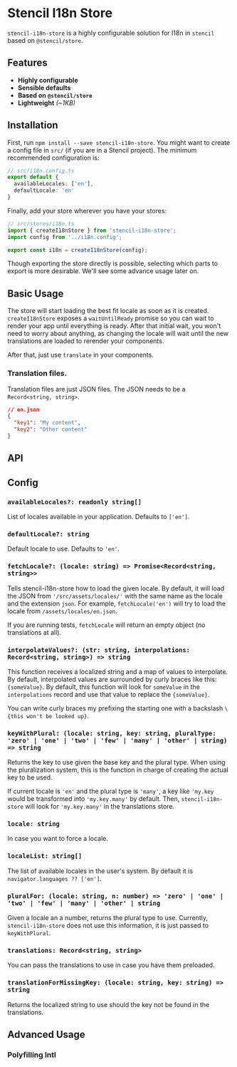 # Stencil I18n Store

`stencil-i18n-store` is a highly configurable solution for I18n in `stencil` based on `@stencil/store`.

## Features

* __Highly configurable__
* __Sensible defaults__
* __Based on `@stencil/store`__
* __Lightweight__ _(~1KB)_

## Installation

First, run `npm install --save stencil-i18n-store`. You might want to create a config file in `src/` (if you are in a Stencil project). The minimum recommended configuration is:

```ts
// src/i18n.config.ts
export default {
  availableLocales: ['en'],
  defaultLocale: 'en'
}
```

Finally, add your store wherever you have your stores:

```ts
// src/stores/i18n.ts
import { createI18nStore } from 'stencil-i18n-store';
import config from '../i18n.config';

export const i18n = createI18nStore(config);
```

Though exporting the store directly is possible, selecting which parts to export is more desirable. We'll see some advance usage later on.

## Basic Usage

The store will start loading the best fit locale as soon as it is created. `createI18nStore` exposes a `waitUntilReady` promise so you can wait to render your app until everything is ready. After that initial wait, you won't need to worry about anything, as changing the locale will wait until the new translations are loaded to rerender your components.

After that, just use `translate` in your components.

### Translation files.

Translation files are just JSON files. The JSON needs to be a `Record<string, string>`.

```json
// en.json
{
  "key1": "My content",
  "key2": "Other content"
}
```

## API

## Config

### `availableLocales?: readonly string[]`

List of locales available in your application. Defaults to `['en']`.

### `defaultLocale?: string`

Default locale to use. Defaults to `'en'`.

### `fetchLocale?: (locale: string) => Promise<Record<string, string>>`

Tells stencil-i18n-store how to load the given locale. By default, it will load the JSON from `'/src/assets/locales/'` with the same name as the locale and the extension `json`. For example, `fetchLocale('en')` will try to load the locale from `/assets/locales/en.json`.

If you are running tests, `fetchLocale` will return an empty object (no translations at all).

### `interpolateValues?: (str: string, interpolations: Record<string, string>) => string`

This function receives a localized string and a map of values to interpolate.
By default, interpolated values are surrounded by curly braces like this: `{someValue}`.
By default, this function will look for `someValue` in the `interpolations` record and use that value
to replace the `{someValue}`.

You can write curly braces my prefixing the starting one with a backslash `\{this won't be looked up}`.

### `keyWithPlural: (locale: string, key: string, pluralType: 'zero' | 'one' | 'two' | 'few' | 'many' | 'other' | string) => string`

Returns the key to use given the base key and the plural type. When using the pluralization system, this is the function in charge of creating the actual key to be used.

If current locale is `'en'` and the plural type is `'many'`, a key like `'my.key` would be transformed into `'my.key.many'` by default. Then, `stencil-i18n-store` will look for `'my.key.many'` in the translations store.

### `locale: string`

In case you want to force a locale.

### `localeList: string[]`

The list of available locales in the user's system. By default it is `navigator.languages ?? ['en']`.

### `pluralFor: (locale: string, n: number) => 'zero' | 'one' | 'two' | 'few' | 'many' | 'other' | string`

Given a locale an a number, returns the plural type to use. Currently, `stencil-i18n-store` does not use this information, it is just passed to `keyWithPlural`.

### `translations: Record<string, string>`

You can pass the translations to use in case you have them preloaded.

### `translationForMissingKey: (locale: string, key: string) => string`

Returns the localized string to use should the key not be found in the translations.

## Advanced Usage

### Polyfilling Intl
